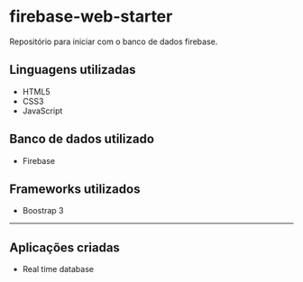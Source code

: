 # firebase-web-starter
Repositório para iniciar com o banco de dados firebase.

## Linguagens utilizadas
* HTML5
* CSS3
* JavaScript

## Banco de dados utilizado
* Firebase

## Frameworks utilizados
* Boostrap 3

---

## Aplicações criadas
* Real time database